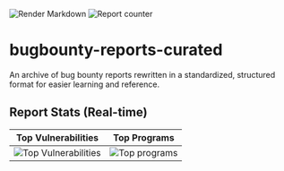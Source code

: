 ![Render Markdown](https://github.com/redtrib3/bugbounty-reports-curated/actions/workflows/render-md_action.yml/badge.svg)
![Report counter](https://img.shields.io/endpoint?url=https%3A%2F%2Fgithub-reports-badge.report-counter.workers.dev%2F%3Frepo%3Dbugbounty-reports-curated%26owner%3Dredtrib3%26branch%3Dmain%26dir%3Dreports&logo=hackaday)


# bugbounty-reports-curated
An archive of bug bounty reports rewritten in a standardized, structured format for easier learning and reference.


## Report Stats (Real-time)

| Top Vulnerabilities | Top Programs |
|---------------------|--------------|
| ![Top Vulnerabilities](https://github-reports-badge.report-counter.workers.dev/top-vuln-stats?cb=20250908191034) | ![Top programs](https://github-reports-badge.report-counter.workers.dev/top-prog-stats?cb=20250908191034)  |

